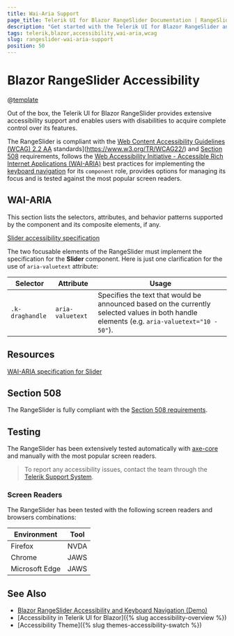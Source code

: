 ```yaml
---
title: Wai-Aria Support
page_title: Telerik UI for Blazor RangeSlider Documentation | RangeSlider Accessibility
description: "Get started with the Telerik UI for Blazor RangeSlider and learn about its accessibility support for WAI-ARIA, Section 508, and WCAG 2.2."
tags: telerik,blazor,accessibility,wai-aria,wcag
slug: rangeslider-wai-aria-support 
position: 50 
---
```


# Blazor RangeSlider Accessibility

@[template](/_contentTemplates/common/parameters-table-styles.md#table-layout)



Out of the box, the Telerik UI for Blazor RangeSlider provides extensive accessibility support and enables users with disabilities to acquire complete control over its features.


The RangeSlider is compliant with the [Web Content Accessibility Guidelines (WCAG) 2.2  AA](https://www.w3.org/TR/WCAG22/) standards](https://www.w3.org/TR/WCAG22/) and [Section 508](http://www.section508.gov/) requirements, follows the [Web Accessibility Initiative - Accessible Rich Internet Applications (WAI-ARIA)](https://www.w3.org/WAI/ARIA/apg/) best practices for implementing the [keyboard navigation](#keyboard-navigation) for its `component` role, provides options for managing its focus and is tested against the most popular screen readers.

## WAI-ARIA


This section lists the selectors, attributes, and behavior patterns supported by the component and its composite elements, if any.

[Slider accessibility specification]({{slider_a11y_link}})


The two focusable elements of the RangeSlider must implement the specification for the **Slider** component. Here is just one clarification for the use of `aria-valuetext` attribute:

| Selector | Attribute | Usage |
| -------- | --------- | ----- |
| `.k-draghandle` | `aria-valuetext` | Specifies the text that would be announced based on the currently selected values in both handle elements (e.g. `aria-valuetext="10 - 50"`). |

## Resources

[WAI-ARIA specification for Slider](https://www.w3.org/TR/wai-aria-1.2/#slider)

## Section 508


The RangeSlider is fully compliant with the [Section 508 requirements](http://www.section508.gov/).

## Testing


The RangeSlider has been extensively tested automatically with [axe-core](https://github.com/dequelabs/axe-core) and manually with the most popular screen readers.

> To report any accessibility issues, contact the team through the [Telerik Support System](https://www.telerik.com/account/support-center).

### Screen Readers


The RangeSlider has been tested with the following screen readers and browsers combinations:

| Environment | Tool |
| ----------- | ---- |
| Firefox | NVDA |
| Chrome | JAWS |
| Microsoft Edge | JAWS |



## See Also

* [Blazor RangeSlider Accessibility and Keyboard Navigation (Demo)](https://demos.telerik.com/blazor-ui/rangeslider/keyboard-navigation)
* [Accessibility in Telerik UI for Blazor]({% slug accessibility-overview %})
* [Accessibility Theme]({% slug themes-accessibility-swatch %})